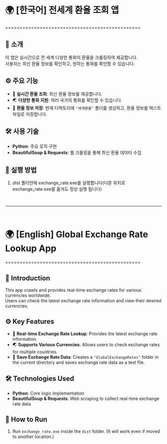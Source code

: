 # 🌍 [한국어] 전세계 환율 조회 앱
===============================================

## 📌 소개
이 앱은 실시간으로 전 세계 다양한 통화의 환율을 크롤링하여 제공합니다.  
사용자는 최신 환율 정보를 확인하고, 원하는 통화를 확인할 수 있습니다.

## ⚙️ 주요 기능
- 💱 **실시간 환율 조회**: 최신 환율 정보를 제공합니다.
- 🌏 **다양한 통화 지원**: 여러 국가의 통화를 확인할 수 있습니다.
- 📂 **환율 정보 저장**: 현재 디렉토리에 `"세계환율"` 폴더를 생성하고, 환율 정보를 텍스트 파일로 저장합니다.

## 🛠️ 사용 기술
- **Python**: 주요 로직 구현
- **BeautifulSoup & Requests**: 웹 크롤링을 통해 최신 환율 데이터 수집

## 🚀 실행 방법
1. dist 폴더안에 exchange_rate.exe를 실행합니다(다른 위치로 exchange_rate.exe를 옮겨도 정상 실행 됩니다)

<br>

---

<br>

# 🌍 [English] Global Exchange Rate Lookup App
===============================================

## 📌 Introduction
This app crawls and provides real-time exchange rates for various currencies worldwide.  
Users can check the latest exchange rate information and view their desired currencies.

## ⚙️ Key Features
- 💱 **Real-time Exchange Rate Lookup**: Provides the latest exchange rate information.  
- 🌏 **Supports Various Currencies**: Allows users to check exchange rates for multiple countries.
- 📂 **Save Exchange Rate Data**: Creates a `"GlobalExchangeRates"` folder in the current directory and saves exchange rate data as a text file.

## 🛠️ Technologies Used
- **Python**: Core logic implementation  
- **BeautifulSoup & Requests**: Web scraping to collect real-time exchange rate data  

## 🚀 How to Run
1. Run `exchange_rate.exe` inside the `dist` folder. (It will work even if moved to another location.)
